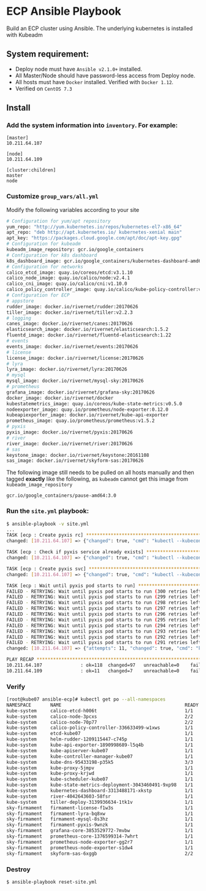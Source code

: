 # ECP Ansible Playbook
Build an ECP cluster using Ansible. The underlying kubernetes is installed with Kubeadm

## System requirement:
* Deploy node must have `Ansible v2.1.0+` installed.
* All Master/Node should have password-less access from Deploy node.
* All hosts must have `Docker` installed. Verified with `Docker 1.12`.
* Verified on `CentOS 7.3`

## Install
### Add the system information into `inventory`. For example:
```
[master]
10.211.64.107

[node]
10.211.64.109

[cluster:children]
master
node
```

### Customize ```group_vars/all.yml```
Modify the following variables according to your site
```sh
# Configuration for yum/apt repository
yum_repo: "http://yum.kubernetes.io/repos/kubernetes-el7-x86_64"
apt_repo: "deb http://apt.kubernetes.io/ kubernetes-xenial main"
apt_key: "https://packages.cloud.google.com/apt/doc/apt-key.gpg"
# Configuration for kubeadm
kubeadm_image_repository: gcr.io/google_containers
# Configuration for k8s dashboard
k8s_dashboard_image: gcr.io/google_containers/kubernetes-dashboard-amd64:v1.6.3
# Configuration for networks
calico_etcd_image: quay.io/coreos/etcd:v3.1.10
calico_node_image: quay.io/calico/node:v2.4.1
calico_cni_image: quay.io/calico/cni:v1.10.0
calico_policy_controller_image: quay.io/calico/kube-policy-controller:v0.7.0
# Configuration for ECP
# appstore
rudder_image: docker.io/rivernet/rudder:20170626
tiller_image: docker.io/rivernet/tiller:v2.2.3
# logging
canes_image: docker.io/rivernet/canes:20170626
elasticsearch_image: docker.io/rivernet/elasticsearch:1.5.2
fluentd_image: docker.io/rivernet/fluentd-elasticsearch:1.22
# events
events_image: docker.io/rivernet/events:20170626
# license
license_image: docker.io/rivernet/license:20170626
# lyra
lyra_image: docker.io/rivernet/lyra:20170626
# mysql
mysql_image: docker.io/rivernet/mysql-sky:20170626
# prometheus
grafana_image: docker.io/rivernet/grafana-sky:20170626
docker_image: docker.io/rivernet/docker
kubestatemetrics_image: quay.io/coreos/kube-state-metrics:v0.5.0
nodeexporter_image: quay.io/prometheus/node-exporter:0.12.0
kubeapiexporter_image: docker.io/rivernet/kube-api-exporter
prometheus_image: quay.io/prometheus/prometheus:v1.5.2
# pyxis
pyxis_image: docker.io/rivernet/pyxis:20170626
# river
river_image: docker.io/rivernet/river:20170626
# sas
keystone_image: docker.io/rivernet/keystone:20161108
sas_image: docker.io/rivernet/skyform-sas:20170626
```
The following image still needs to be pulled on all hosts manually and then tagged **exactly** like the following, as ``kubeadm`` cannot get this image from ``kubeadm_image_repository``

```gcr.io/google_containers/pause-amd64:3.0```

### Run the `site.yml` playbook:
```sh
$ ansible-playbook -v site.yml
...
TASK [ecp : Create pyxis rc] ************************************************************************************************************
changed: [10.211.64.107] => {"changed": true, "cmd": "kubectl --kubeconfig=/etc/kubernetes/admin.conf create -f /etc/kubernetes/ecp/pyxis/pyxis-controller.yaml", "delta": "0:00:00.249539", "end": "2017-10-20 21:35:58.130390", "rc": 0, "start": "2017-10-20 21:35:57.880851", "stderr": "", "stderr_lines": [], "stdout": "replicationcontroller \"firmament-pyxis\" created", "stdout_lines": ["replicationcontroller \"firmament-pyxis\" created"]}

TASK [ecp : Check if pyxis service already exists] **************************************************************************************
changed: [10.211.64.107] => {"changed": true, "cmd": "kubectl --kubeconfig=/etc/kubernetes/admin.conf get svc --namespace=sky-firmament | grep firmament-pyxis", "delta": "0:00:00.124027", "end": "2017-10-20 21:35:58.593534", "failed": false, "failed_when_result": false, "rc": 1, "start": "2017-10-20 21:35:58.469507", "stderr": "", "stderr_lines": [], "stdout": "", "stdout_lines": []}

TASK [ecp : Create pyxis svc] ***********************************************************************************************************
changed: [10.211.64.107] => {"changed": true, "cmd": "kubectl --kubeconfig=/etc/kubernetes/admin.conf create -f /etc/kubernetes/ecp/pyxis/pyxis-service.yaml", "delta": "0:00:00.176530", "end": "2017-10-20 21:35:59.037876", "rc": 0, "start": "2017-10-20 21:35:58.861346", "stderr": "", "stderr_lines": [], "stdout": "service \"pyxis-firmament-com\" created", "stdout_lines": ["service \"pyxis-firmament-com\" created"]}

TASK [ecp : Wait until pyxis pod starts to run] *****************************************************************************************
FAILED - RETRYING: Wait until pyxis pod starts to run (300 retries left).
FAILED - RETRYING: Wait until pyxis pod starts to run (299 retries left).
FAILED - RETRYING: Wait until pyxis pod starts to run (298 retries left).
FAILED - RETRYING: Wait until pyxis pod starts to run (297 retries left).
FAILED - RETRYING: Wait until pyxis pod starts to run (296 retries left).
FAILED - RETRYING: Wait until pyxis pod starts to run (295 retries left).
FAILED - RETRYING: Wait until pyxis pod starts to run (294 retries left).
FAILED - RETRYING: Wait until pyxis pod starts to run (293 retries left).
FAILED - RETRYING: Wait until pyxis pod starts to run (292 retries left).
FAILED - RETRYING: Wait until pyxis pod starts to run (291 retries left).
changed: [10.211.64.107] => {"attempts": 11, "changed": true, "cmd": "kubectl --kubeconfig=/etc/kubernetes/admin.conf get po --namespace=sky-firmament | grep firmament-pyxis", "delta": "0:00:00.172916", "end": "2017-10-20 21:36:54.492635", "rc": 0, "start": "2017-10-20 21:36:54.319719", "stderr": "", "stderr_lines": [], "stdout": "firmament-pyxis-9wnzk              1/1       Running   0          56s", "stdout_lines": ["firmament-pyxis-9wnzk              1/1       Running   0          56s"]}

PLAY RECAP ******************************************************************************************************************************
10.211.64.107              : ok=118  changed=97   unreachable=0    failed=0
10.211.64.109              : ok=11   changed=7    unreachable=0    failed=0
```

### Verify
```sh
[root@kube07 ansible-ecp]# kubectl get po --all-namespaces
NAMESPACE       NAME                                             READY     STATUS    RESTARTS   AGE
kube-system     calico-etcd-h006t                                1/1       Running   0          11m
kube-system     calico-node-3pcxs                                2/2       Running   0          11m
kube-system     calico-node-70p77                                2/2       Running   1          9m
kube-system     calico-policy-controller-336633499-w1xws         1/1       Running   0          11m
kube-system     etcd-kube07                                      1/1       Running   0          11m
kube-system     helm-rudder-1209115447-c745p                     1/1       Running   0          7m
kube-system     kube-api-exporter-1890998689-l5q4b               1/1       Running   0          7m
kube-system     kube-apiserver-kube07                            1/1       Running   0          11m
kube-system     kube-controller-manager-kube07                   1/1       Running   0          11m
kube-system     kube-dns-95433198-p35k5                          3/3       Running   0          11m
kube-system     kube-proxy-5jmpv                                 1/1       Running   0          9m
kube-system     kube-proxy-krjwd                                 1/1       Running   0          11m
kube-system     kube-scheduler-kube07                            1/1       Running   0          10m
kube-system     kube-state-metrics-deployment-3043460491-9xp98   1/1       Running   0          7m
kube-system     kubernetes-dashboard-3313488171-xkstp            1/1       Running   0          9m
kube-system     river-4042643603-58fsr                           1/1       Running   0          7m
kube-system     tiller-deploy-3139936634-1tk1v                   1/1       Running   0          7m
sky-firmament   firmament-license-f1w3s                          1/1       Running   0          9m
sky-firmament   firmament-lyra-bq8xw                             1/1       Running   0          8m
sky-firmament   firmament-mysql-8s3hz                            1/1       Running   0          6m
sky-firmament   firmament-pyxis-9wnzk                            1/1       Running   0          4m
sky-firmament   grafana-core-3853529772-7mvbw                    1/1       Running   0          7m
sky-firmament   prometheus-core-1376599314-7whrt                 1/1       Running   0          7m
sky-firmament   prometheus-node-exporter-gg2r7                   1/1       Running   0          7m
sky-firmament   prometheus-node-exporter-s1dw4                   1/1       Running   0          7m
sky-firmament   skyform-sas-6xggb                                2/2       Running   0          5m

```

### Destroy
```sh
$ ansible-playbook reset-site.yml
```
